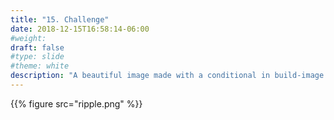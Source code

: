 ```yaml
---
title: "15. Challenge"
date: 2018-12-15T16:58:14-06:00
#weight: 
draft: false
#type: slide
#theme: white
description: "A beautiful image made with a conditional in build-image."
---
```


{{% figure src="ripple.png" %}}


